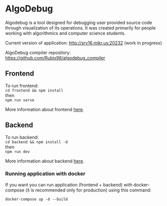 # AlgoDebug

Algodebug is a tool designed for debugging user provided source code through visualization of its operations. It was created primarily for people working with algorithmics and computer science students.

Current version of application: http://srv16.mikr.us:20232 (work in progress)

AlgoDebug compiler repository: https://github.com/Rubix98/algodebug_compiler

## Frontend

To run frontend:  
`cd frontend && npm install`  
then  
`npm run serve` 

More information about frontend [here](frontend/README.md).  

## Backend

To run backend:  
`cd backend && npm install -d`  
then  
`npm run dev`

More information about backend [here](backend/README.md).  

### Running application with docker

If you want you can run application (frontend + backend) with docker-compose (it is recommended only for production) using this command:

`docker-compose up -d --build`
